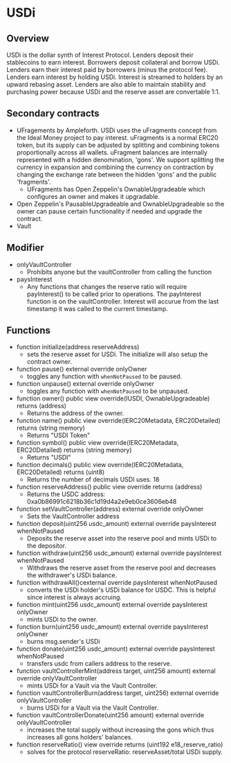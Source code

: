 # USDi

## Overview
USDi is the dollar synth of Interest Protocol. Lenders deposit their stablecoins to earn interest. Borrowers deposit collateral and borrow USDi. Lenders earn their interest paid by borrowers (minus the protocol fee). Lenders earn interest by holding USDi. Interest is streamed to holders by an upward rebasing asset. Lenders are also able to maintain stability and purchasing power because USDi and the reserve asset are convertable 1:1.

## Secondary contracts
* UFragements by Ampleforth. USDi uses the uFragments concept from the Ideal Money project to pay interest. uFragments is a normal ERC20 token, but its supply can be adjusted by splitting and combining tokens proportionally across all wallets. uFragment balances are internally represented with a hidden denomination, 'gons'. We support splitting the currency in expansion and combining the currency on contraction by changing the exchange rate between the hidden 'gons' and the public 'fragments'.
    * UFragments has Open Zeppelin's OwnableUpgradeable which configures an owner and makes it upgradable.
* Open Zeppelin's PausableUpgradeable and OwnableUpgradeable so the owner can pause certain functionality if needed and upgrade the contract. 
* Vault

## Modifier
* onlyVaultController
    * Prohibits anyone but the vaultController from calling the function
* paysInterest
    * Any functions that changes the reserve ratio will require payInterest() to be called prior to operations. The payInterest function is on the vaultController. Interest will accurue from the last timestamp it was called to the current timestamp.

## Functions
* function initialize(address reserveAddress)
    * sets the reserve asset for USDi. The initialize will also setup the contract owner. 
* function pause() external override onlyOwner
    * toggles any function with `whenNotPaused` to be paused.
* function unpause() external override onlyOwner
    * toggles any function with `whenNotPaused` to be unpaused.
* function owner() public view override(IUSDI, OwnableUpgradeable) returns (address)
    * Returns the address of the owner. 
* function name() public view override(IERC20Metadata, ERC20Detailed) returns (string memory)
    * Returns "USDI Token"
* function symbol() public view override(IERC20Metadata, ERC20Detailed) returns (string memory)
    * Returns "USDI"
* function decimals() public view override(IERC20Metadata, ERC20Detailed) returns (uint8)
    * Returns the number of decimals USDI uses. 18
* function reserveAddress() public view override returns (address)
    * Returns the USDC address: 0xa0b86991c6218b36c1d19d4a2e9eb0ce3606eb48
* function setVaultController(address) external override onlyOwner
    * Sets the VaultController address
* function deposit(uint256 usdc_amount) external override paysInterest whenNotPaused
    * Deposits the reserve asset into the reserve pool and mints USDi to the depositor.
* function withdraw(uint256 usdc_amount) external override paysInterest whenNotPaused
    * Withdraws the reserve asset from the reserve pool and decreases the withdrawer's USDi balance.
* function withdrawAll()cexternal override paysInterest whenNotPaused
    * converts the USDi holder's USDi balance for USDC. This is helpful since interest is always accruing. 
* function mint(uint256 usdc_amount) external override paysInterest onlyOwner
    * mints USDi to the owner.
* function burn(uint256 usdc_amount) external override paysInterest onlyOwner
    * burns msg.sender's USDi
* function donate(uint256 usdc_amount) external override paysInterest whenNotPaused
    * transfers usdc from callers address to the reserve.  
* function vaultControllerMint(address target, uint256 amount) external override onlyVaultController
    * mints USDi for a Vault via the Vault Controller.
* function vaultControllerBurn(address target, uint256) external override onlyVaultController
    * burns USDi for a Vault via the Vault Controller. 
* function vaultControllerDonate(uint256 amount) external override onlyVaultController
    * increases the total supply without increasing the gons which thus increases all gons holders' balances.
* function reserveRatio() view override returns (uint192 e18_reserve_ratio)
    * solves for the protocol reserveRatio: reserveAsset/total USDi supply. 




